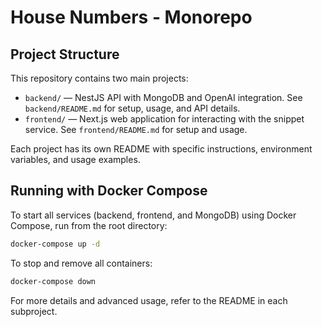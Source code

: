 # House Numbers - Monorepo

## Project Structure

This repository contains two main projects:

- `backend/` — NestJS API with MongoDB and OpenAI integration. See `backend/README.md` for setup, usage, and API details.
- `frontend/` — Next.js web application for interacting with the snippet service. See `frontend/README.md` for setup and usage.

Each project has its own README with specific instructions, environment variables, and usage examples.

## Running with Docker Compose

To start all services (backend, frontend, and MongoDB) using Docker Compose, run from the root directory:

```bash
docker-compose up -d
```

To stop and remove all containers:

```bash
docker-compose down
```

For more details and advanced usage, refer to the README in each subproject.
